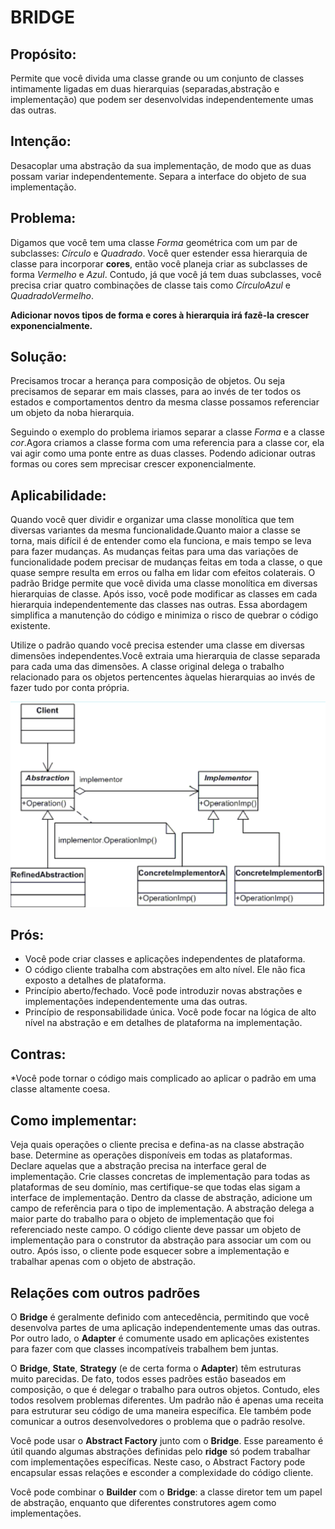 # BRIDGE
## Propósito:
Permite que você divida uma classe grande ou um conjunto de classes intimamente ligadas em duas hierarquias (separadas,abstração e implementação) que podem ser desenvolvidas independentemente umas das outras.
## Intenção:
Desacoplar uma abstração da sua implementação, de modo que as duas possam variar independentemente.
Separa a interface do objeto de sua implementação.
## Problema: 
Digamos que você tem uma classe _Forma_ geométrica com um par de subclasses: _Círculo_ e _Quadrado_. Você quer estender essa hierarquia de classe para incorporar __cores__, então você planeja criar as subclasses de forma _Vermelho_ e _Azul_. Contudo, já que você já tem duas subclasses, você precisa criar quatro combinações de classe tais como _CírculoAzul_ e _QuadradoVermelho_.

__Adicionar novos tipos de forma e cores à hierarquia irá fazê-la crescer exponencialmente.__

## Solução:
Precisamos trocar a herança para composição de objetos.
Ou seja precisamos de separar em mais classes, para ao invés de ter todos os estados e comportamentos dentro da mesma classe possamos referenciar um objeto da noba hierarquia.

Seguindo o exemplo do problema iriamos separar a classe _Forma_ e a classe _cor_.Agora criamos a classe forma com uma referencia para a classe cor, ela vai agir como uma ponte entre as duas classes. Podendo adicionar outras formas ou cores sem mprecisar crescer exponencialmente.


## Aplicabilidade: 

Quando você quer dividir e organizar uma classe monolítica que tem diversas variantes da mesma funcionalidade.Quanto maior a classe se torna, mais difícil é de entender como ela funciona, e mais tempo se leva para fazer mudanças. As mudanças feitas para uma das variações de funcionalidade podem precisar de mudanças feitas em toda a classe, o que quase sempre resulta em erros ou falha em lidar com efeitos colaterais.
O padrão Bridge permite que você divida uma classe monolítica em diversas hierarquias de classe. Após isso, você pode modificar as classes em cada hierarquia independentemente das classes nas outras. Essa abordagem simplifica a manutenção do código e minimiza o risco de quebrar o código existente.

Utilize o padrão quando você precisa estender uma classe em diversas dimensões independentes.Você extraia uma hierarquia de classe separada para cada uma das dimensões. A classe original delega o trabalho relacionado para os objetos pertencentes àquelas hierarquias ao invés de fazer tudo por conta própria.

![Representação do Bridge](./Bridge.png)

## Prós:
* Você pode criar classes e aplicações independentes de plataforma.
* O código cliente trabalha com abstrações em alto nível. Ele não fica exposto a detalhes de plataforma.
* Princípio aberto/fechado. Você pode introduzir novas abstrações e implementações independentemente uma das outras.
* Princípio de responsabilidade única. Você pode focar na lógica de alto nível na abstração e em detalhes de plataforma na implementação.

## Contras:
*Você pode tornar o código mais complicado ao aplicar o padrão em uma classe altamente coesa.

## Como implementar:
Veja quais operações o cliente precisa e defina-as na classe abstração base.
Determine as operações disponíveis em todas as plataformas. Declare aquelas que a abstração precisa na interface geral de implementação.
Crie classes concretas de implementação para todas as plataformas de seu domínio, mas certifique-se que todas elas sigam a interface de implementação.
Dentro da classe de abstração, adicione um campo de referência para o tipo de implementação. A abstração delega a maior parte do trabalho para o objeto de implementação que foi referenciado neste campo.
O código cliente deve passar um objeto de implementação para o construtor da abstração para associar um com ou outro. Após isso, o cliente pode esquecer sobre a implementação e trabalhar apenas com o objeto de abstração.

## Relações com outros padrões
O __Bridge__ é geralmente definido com antecedência, permitindo que você desenvolva partes de uma aplicação independentemente umas das outras. Por outro lado, o __Adapter__ é comumente usado em aplicações existentes para fazer com que classes incompatíveis trabalhem bem juntas.

O __Bridge__, __State__, __Strategy__ (e de certa forma o __Adapter__) têm estruturas muito parecidas. De fato, todos esses padrões estão baseados em composição, o que é delegar o trabalho para outros objetos. Contudo, eles todos resolvem problemas diferentes. Um padrão não é apenas uma receita para estruturar seu código de uma maneira específica. Ele também pode comunicar a outros desenvolvedores o problema que o padrão resolve.

Você pode usar o __Abstract Factory__ junto com o __Bridge__. Esse pareamento é útil quando algumas abstrações definidas pelo __ridge__ só podem trabalhar com implementações específicas. Neste caso, o Abstract Factory pode encapsular essas relações e esconder a complexidade do código cliente.

Você pode combinar o __Builder__ com o __Bridge__: a classe diretor tem um papel de abstração, enquanto que diferentes construtores agem como implementações.